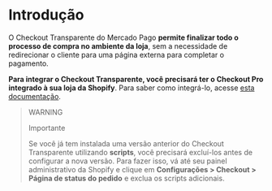 # Introdução

O Checkout Transparente do Mercado Pago **permite finalizar todo o processo de compra no ambiente da loja**, sem a necessidade de redirecionar o cliente para uma página externa para completar o pagamento.

**Para integrar o Checkout Transparente, você precisará ter o Checkout Pro integrado à sua loja da Shopify**. Para saber como integrá-lo, acesse [esta documentação](/developers/pt/docs/shopify/introduction).

> WARNING
>
> Importante
>
> Se você já tem instalada uma versão anterior do Checkout Transparente utilizando **scripts**, você precisará excluí-los antes de configurar a nova versão. Para fazer isso, vá até seu painel administrativo da Shopify e clique em **Configurações > Checkout > Página de status do pedido** e exclua os scripts adicionais.
